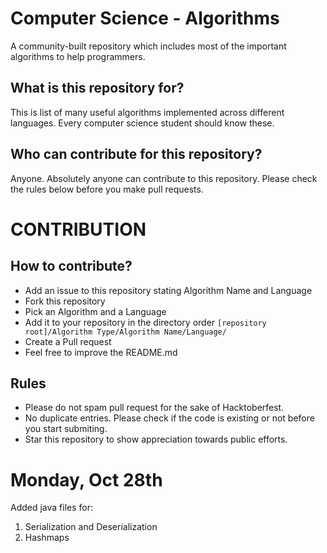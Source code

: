 # Computer Science - Algorithms
A community-built repository which includes most of the important algorithms to help programmers.

## What is this repository for?

This is list of many useful algorithms implemented across different languages. Every computer science student should know these.

## Who can contribute for this repository?

Anyone. Absolutely anyone can contribute to this repository. Please check the rules below before you make pull requests.

# CONTRIBUTION

## How to contribute?

- Add an issue to this repository stating Algorithm Name and Language
- Fork this repository
- Pick an Algorithm and a Language
- Add it to your repository in the directory order `[repository root]/Algorithm Type/Algorithm Name/Language/`
- Create a Pull request
- Feel free to improve the README.md

## Rules

- Please do not spam pull request for the sake of Hacktoberfest.
- No duplicate entries. Please check if the code is existing or not before you start submiting.
- Star this repository to show appreciation towards public efforts.

# Monday, Oct 28th

Added java files for: 

1. Serialization and Deserialization
2. Hashmaps
